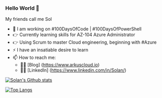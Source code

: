### Hello World 👋

My friends call me Sol

- 🔭 I am working on #100DaysOfCode | #100DaysOfPowerShell
- :point_right: Currently learning skills for AZ-104 Azure Administrator
- :point_right: Using Scrum to master Cloud engineering, beginning with #Azure
- ⚡ I have an insatiable desire to learn
- 📫 How to reach me:
  - :man_technologist: [Blog] (https://www.arkuscloud.io)
  - :man_technologist: [LinkedIn] (https://www.linkedin.com/in/Solan/)

[![Solan's Github stats](https://github-readme-stats.vercel.app/api?username=arkuscloud&count_private=true&show_icons=true&theme=radical&hide_rank=false)](https://github.com/anuraghazra/github-readme-stats)


[![Top Langs](https://github-readme-stats.vercel.app/api/top-langs/?username=arkuscloud&layout=compact)](https://github.com/anuraghazra/github-readme-stats)
